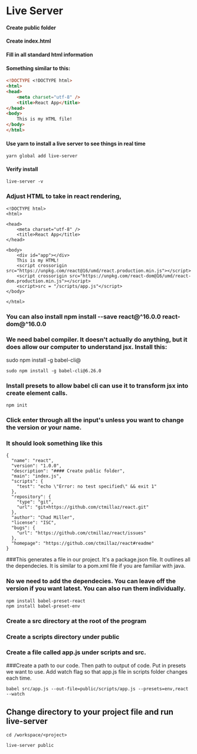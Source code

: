 # Live Server

#### Create public folder

#### Create index.html 

#### Fill in all standard html information

#### Something similar to this:

```html
<!DOCTYPE <!DOCTYPE html>
<html>
<head>
    <meta charset="utf-8" />
    <title>React App</title>
</head>
<body>
    This is my HTML file!
</body>
</html>
```

#### Use yarn to install a live server to see things in real time
```
yarn global add live-server
```
#### Verify install
```
live-server -v
```

### Adjust HTML to take in react rendering, 
```
<!DOCTYPE html>
<html>

<head>
    <meta charset="utf-8" />
    <title>React App</title>
</head>

<body>
    <div id="app"></div>
    This is my HTML!
    <script crossorigin src="https://unpkg.com/react@16/umd/react.production.min.js"></script>
    <script crossorigin src="https://unpkg.com/react-dom@16/umd/react-dom.production.min.js"></script>
    <script>src = "/scripts/app.js"</script>
</body>

</html>
```
### You can also install npm install --save react@^16.0.0 react-dom@^16.0.0

### We need babel compiler.  It doesn't actually do anything, but it does allow our computer to understand jsx. Install this:
sudo npm install -g babel-cli@<version>
```
sudo npm install -g babel-cli@6.26.0
```

### Install presets to allow babel cli can use it to transform jsx into create element calls.
```
npm init
```

### Click enter through all the input's unless you want to change the version or your name.
### It should look something like this

```
{
  "name": "react",
  "version": "1.0.0",
  "description": "#### Create public folder",
  "main": "index.js",
  "scripts": {
    "test": "echo \"Error: no test specified\" && exit 1"
  },
  "repository": {
    "type": "git",
    "url": "git+https://github.com/ctmillaz/react.git"
  },
  "author": "Chad Miller",
  "license": "ISC",
  "bugs": {
    "url": "https://github.com/ctmillaz/react/issues"
  },
  "homepage": "https://github.com/ctmillaz/react#readme"
}
```

###This generates a file in our project.  It's a package.json file.  It outlines all the dependecies.  It is similar to a pom.xml file if you are familiar with java.
### No we need to add the dependecies.  You can leave off the version if you want latest.  You can also run them individually.
```
npm install babel-preset-react
npm install babel-preset-env
```

### Create a src directory at the root of the program
### Create a scripts directory under public
### Create a file called app.js under scripts and src.

###Create a path to our code.  Then path to output of code. Put in presets we want to use. Add watch flag so that app.js file in scripts folder changes each time.
```
babel src/app.js --out-file=public/scripts/app.js --presets=env,react --watch
```

## Change directory to your project file and run live-server
```
cd /workspace/<project>
```
```
live-server public
```